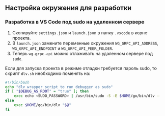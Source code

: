 ## Настройка окружения для разработки

### Разработка в VS Code под sudo на удаленном сервере

1. Скопируйте `settings.json` и `launch.json` в папку `.vscode` в корне проекта.
2. В `launch.json` замените переменные окружения `WG_GRPC_API_ADDRESS`, `WG_GRPC_API_ENDPOINT` и `WG_GRPC_API_PEER_FOLDER`.
3. Теперь `wg-grpc-api` можно отлаживать на удаленном сервере под `sudo`.


Если для запуска проекта в режиме отладки требуется пароль sudo,
то скрипт `dlv.sh` необходимо поменять на:
```sh
#!/bin/bash
echo "dlv wrapper script to run debugger as sudo"
if [ "$DEBUG_AS_ROOT" = "true" ]; then
	exec echo <SUDO_PASSWORD> | /usr/bin/sudo -S -E $HOME/go/bin/dlv --only-same-user=false "$@"
else
	exec $HOME/go/bin/dlv "$@"
fi
```
